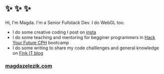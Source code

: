 # ✨ ✨ ✨ 

Hi, I'm Magda. I'm a Senior Fullstack Dev. I do WebGL too.

- I do some creative coding I post on [insta](https://www.instagram.com/magdazelezik/)
- I do some teaching and mentoring for begginer programmers in [Hack Your Future CPH](https://github.com/HackYourFuture-CPH) bootcamp
- I do some writing to share my code challlenges and general knowledge on [Fink IT blog](https://medium.com/fink-it)

### [magdazelezik.com](https://magdazelezik.com)
